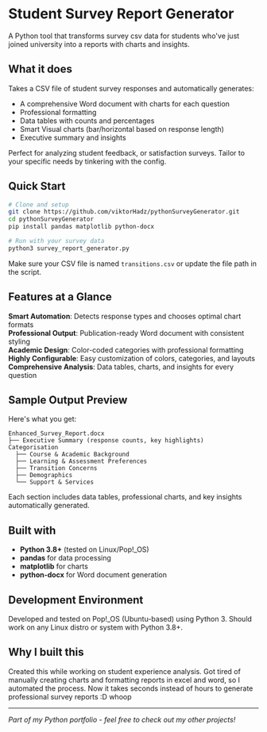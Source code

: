# Student Survey Report Generator

A Python tool that transforms survey csv data for students who've just joined university into a reports with charts and insights.

## What it does

Takes a CSV file of student survey responses and automatically generates:
- A comprehensive Word document with charts for each question
- Professional formatting 
- Data tables with counts and percentages
- Smart Visual charts (bar/horizontal based on response length)
- Executive summary and insights

Perfect for analyzing student feedback, or satisfaction surveys. Tailor to your specific needs by tinkering with the config. 

## Quick Start

```bash
# Clone and setup
git clone https://github.com/viktorHadz/pythonSurveyGenerator.git
cd pythonSurveyGenerator
pip install pandas matplotlib python-docx

# Run with your survey data
python3 survey_report_generator.py
```

Make sure your CSV file is named `transitions.csv` or update the file path in the script.

## Features at a Glance

 **Smart Automation**: Detects response types and chooses optimal chart formats  
 **Professional Output**: Publication-ready Word document with consistent styling  
 **Academic Design**: Color-coded categories with professional formatting  
 **Highly Configurable**: Easy customization of colors, categories, and layouts  
 **Comprehensive Analysis**: Data tables, charts, and insights for every question  

## Sample Output Preview

Here's what you get:
```
Enhanced_Survey_Report.docx
├── Executive Summary (response counts, key highlights)
Categorisation
  ├── Course & Academic Background
  ├── Learning & Assessment Preferences 
  ├── Transition Concerns
  ├── Demographics
  └── Support & Services
```

Each section includes data tables, professional charts, and key insights automatically generated.

## Built with

- **Python 3.8+** (tested on Linux/Pop!_OS)
- **pandas** for data processing
- **matplotlib** for charts
- **python-docx** for Word document generation

## Development Environment

Developed and tested on Pop!_OS (Ubuntu-based) using Python 3. Should work on any Linux distro or system with Python 3.8+.

## Why I built this

Created this while working on student experience analysis. Got tired of manually creating charts and formatting reports in excel and word, so I automated the process. Now it takes seconds instead of hours to generate professional survey reports :D whoop

---

*Part of my Python portfolio - feel free to check out my other projects!*
